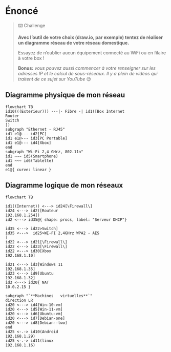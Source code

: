 # Énoncé
> ⌨️ Challenge
>
> **Avec l’outil de votre choix (draw.io, par exemple) tentez de réaliser un diagramme réseau de votre réseau domestique.**  
>
> Essayez de n’oublier aucun équipement connecté au WiFi ou en filaire à votre box !
>
> **Bonus:** _vous pouvez aussi commencer à votre renseigner sur les adresses IP et le calcul de sous-réseaux. Il y a plein de vidéos qui traitent de ce sujet sur YouTube_ 😉

## Diagramme physique de mon réseau

```mermaid
flowchart TB
id10(((Exterieur))) ---|- Fibre -| id1([Box Internet
Router
Switch
])
subgraph "Ethernet - RJ45"
id1 e1@--- id2[PC]
id1 e1@--- id3[PC Portable]
id1 e1@--- id4[Xbox]
end
subgraph "Wi-Fi 2,4 GHrz, 802.11n"
id1 ~~~ id5(Smartphone)
id1 ~~~ id6(Tablette)
end
e1@{ curve: linear }

```

## Diagramme logique de mon réseaux

```mermaid
flowchart TB

id1((Internet)) <---> id24[\Firewall\]
id24 <---> id2([Routeur
192.168.1.254])
id2 <---> id35@{ shape: procs, label: "Serveur DHCP"}

id35 <---> id22>Switch]
id35 <--->  id25>WI-FI 2,4GHrz WPA2 - AES
]
id22 <---> id21[\Firewall\]
id22 <---> id23[\Firewall\]
id22 <---> id30[Xbox
192.168.1.10]

id21 <---> id3[Windows 11
192.168.1.35]
id23 <---> id9[Ubuntu
192.168.1.32]
id3 <---> id20{ NAT
10.0.2.15 }

subgraph "`**Machines   virtuelles**`"
direction LR
id20 <---> id4[Win-10-vm]
id20 <---> id5[Win-11-vm]
id20 <---> id6[Ubuntu-vm]
id20 <---> id7[Debian-one]
id20 <---> id8[Debian--two]
end
id25 <-.-> id10(Android
192.168.1.29)
id25 <-.-> id11(linux
192.168.1.16)
```
